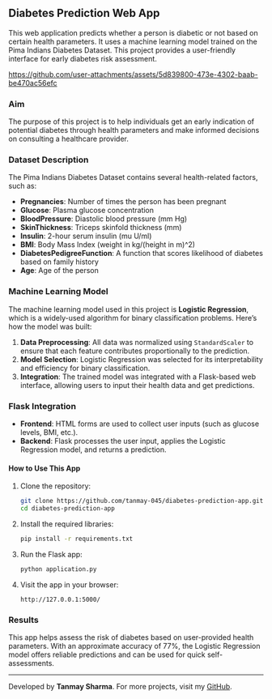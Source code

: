 ## Diabetes Prediction Web App

This web application predicts whether a person is diabetic or not based on certain health parameters. It uses a machine learning model trained on the Pima Indians Diabetes Dataset. This project provides a user-friendly interface for early diabetes risk assessment.

https://github.com/user-attachments/assets/5d839800-473e-4302-baab-be470ac56efc

### Aim

The purpose of this project is to help individuals get an early indication of potential diabetes through health parameters and make informed decisions on consulting a healthcare provider.

### Dataset Description

The Pima Indians Diabetes Dataset contains several health-related factors, such as:
- **Pregnancies**: Number of times the person has been pregnant
- **Glucose**: Plasma glucose concentration
- **BloodPressure**: Diastolic blood pressure (mm Hg)
- **SkinThickness**: Triceps skinfold thickness (mm)
- **Insulin**: 2-hour serum insulin (mu U/ml)
- **BMI**: Body Mass Index (weight in kg/(height in m)^2)
- **DiabetesPedigreeFunction**: A function that scores likelihood of diabetes based on family history
- **Age**: Age of the person

### Machine Learning Model

The machine learning model used in this project is **Logistic Regression**, which is a widely-used algorithm for binary classification problems. Here’s how the model was built:
1. **Data Preprocessing**: All data was normalized using `StandardScaler` to ensure that each feature contributes proportionally to the prediction.
2. **Model Selection**: Logistic Regression was selected for its interpretability and efficiency for binary classification.
3. **Integration**: The trained model was integrated with a Flask-based web interface, allowing users to input their health data and get predictions.

### Flask Integration

- **Frontend**: HTML forms are used to collect user inputs (such as glucose levels, BMI, etc.).
- **Backend**: Flask processes the user input, applies the Logistic Regression model, and returns a prediction.

#### How to Use This App

1. Clone the repository:
    ```bash
    git clone https://github.com/tanmay-045/diabetes-prediction-app.git
    cd diabetes-prediction-app
    ```
2. Install the required libraries:
    ```bash
    pip install -r requirements.txt
    ```
3. Run the Flask app:
    ```bash
    python application.py
    ```
4. Visit the app in your browser:
    ```
    http://127.0.0.1:5000/
    ```

### Results

This app helps assess the risk of diabetes based on user-provided health parameters. With an approximate accuracy of 77%, the Logistic Regression model offers reliable predictions and can be used for quick self-assessments.

---

Developed by **Tanmay Sharma**. For more projects, visit my [GitHub](https://github.com/tanmay-045).
